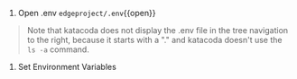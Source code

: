 1. Open .env `edgeproject/.env`{{open}}

> Note that katacoda does not display the .env file in the tree navigation to the right, because it starts with a "." and katacoda doesn't use the `ls -a` command.

1. Set Environment Variables